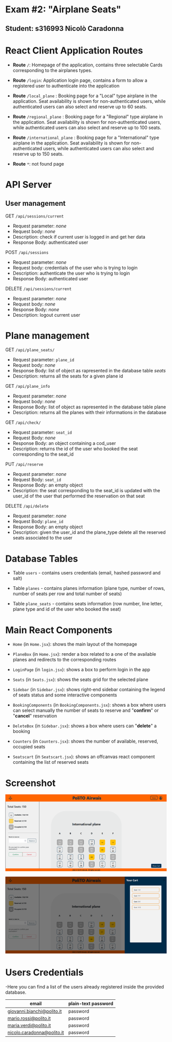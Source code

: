 
# Exam #2: "Airplane Seats"
## Student: s316993 Nicolò Caradonna 

# **React Client Application Routes**

- **Route** `/`: Homepage of the application, contains three selectable Cards corresponding to the airplanes types.

- **Route** `/login`: Application login page, contains a form to allow a registered user to authenticate into the application

- **Route** `/local_plane` : Booking page for a "Local" type airplane in the application. Seat availability is shown for non-authenticated users, while authenticated users can also select and reserve up to 60 seats.

- **Route** `/regional_plane` : Booking page for a "Regional" type airplane in the application. Seat availability is shown for non-authenticated users, while authenticated users can also select and reserve up to 100 seats.

- **Route** `/international_plane` : Booking page for a "International" type airplane in the application. Seat availability is shown for non-authenticated users, while authenticated users can also select and reserve up to 150 seats.

- **Route** `*`: not found page



# **API Server**


## User management
 GET `/api/sessions/current`
* Request parameter: _none_
* Request body: _none_
* Description:  check if current user is logged in and get her data
* Response Body: authenticated user
 
POST `/api/sessions`
- Request parameter: _none_
- Request body: credentials of the user who is trying to login
- Description:  authenticate the user who is trying to login
- Response Body: authenticated user


DELETE `/api/sessions/current`
- Request parameter: _none_
- Request body: _none_
- Response Body: _none_
- Description:   logout current user

# Plane management
 GET `/api/plane_seats/`
- Request parameter: `plane_id`
- Request body: _none_
- Response Body: list of object as rapresented in the database table *seats*
- Description: returns all the seats for a given plane id

GET `/api/plane_info`
- Request parameter: _none_
- Request body: _none_
- Response Body: list of object as rapresented in the database table plane
- Description: returns all the planes with their informations in the database

GET `/api/check/`
- Request parameter: `seat_id`
- Request Body: _none_
- Response Body: an object containing a cod_user
- Description: returns the id of the user who booked the seat corresponding to the seat_id

PUT `/api/reserve`
- Request parameter: _none_
- Request Body: `seat_id`
- Response Body: an empty object
- Description: the seat corresponding to the seat_id is updated with the user_id of the user that performed the reservation on that seat


DELETE `/api/delete`
- Request parameter: _none_
- Request Body: `plane_id`
- Response Body: an empty object
- Description: given the user_id and the plane_type delete all the reserved seats associated to the user



# **Database Tables**

- Table `users` - contains users credentials (email, hashed password and salt)

- Table `planes` - contains planes information (plane type, number of rows, number of seats per row and total number of seats)

- Table `plane_seats` - contains seats information (row number, line letter, plane type and id of the user who booked the seat)



# **Main React Components**

- `Home` (in `Home.jsx`): shows the main layout of the homepage

- `PlaneBox` (in `Home.jsx`): render a box related to a one of the available planes and redirects to the corresponding routes

- `LoginPage` (in `login.jsx`): shows a box to perform login in the app

- `Seats` (in `Seats.jsx`): shows the seats grid for the selected plane

- `Sidebar` (in `Sidebar.jsx`): shows right-end sidebar containing the legend of seats status and some interactive components

- `BookingComponents` (in `BookingComponents.jsx`): shows a box where users can select manually the number of seats to reserve and  "**confirm**" or "**cancel**"  reservation

- `DeleteBox` (in `Sidebar.jsx`): shows a box where users can "**delete**" a booking

- `Counters` (in `Counters.jsx`): shows the number of available, reserved, occupied seats

- `Seatscart` (in `Seatscart.jsx`): shows an offcanvas react component containing the list of reserved seats


# **Screenshot**

![Screenshot](./client/images/Screenshot.png)


![Screenshot](./client/images/Screenshot2.png)

# **Users Credentials**

-Here you can find a list of the users already registered inside the provided database.

|               email           | plain-text password |
|-------------------------------|---------------------|
| giovanni.bianchi@polito.it    | password            |
| mario.rossi@polito.it         | password            |
| maria.verdi@polito.it         | password            |
| nicolo.caradonna@polito.it    | password            |
